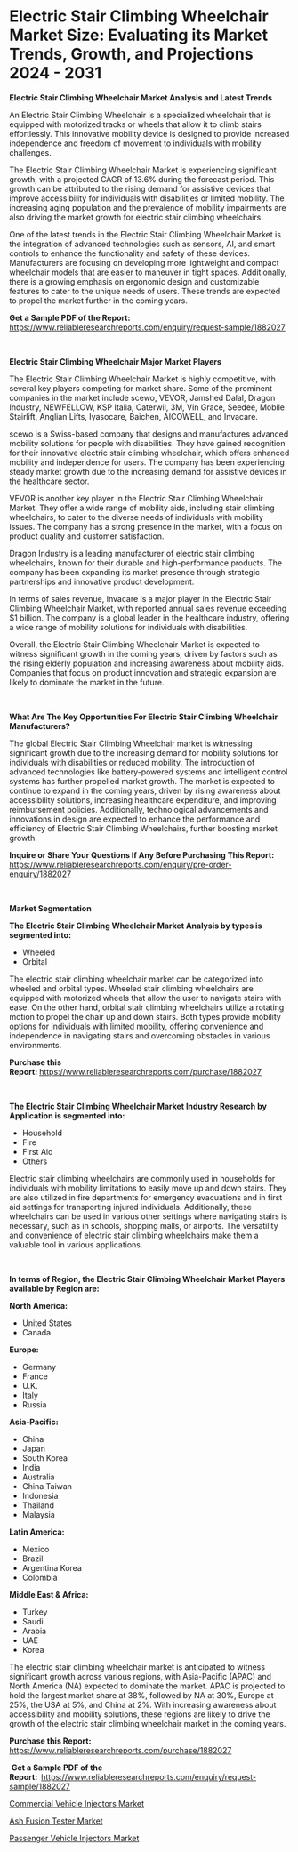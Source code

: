 <p><h1>Electric Stair Climbing Wheelchair Market Size: Evaluating its Market Trends, Growth, and Projections 2024 - 2031</h1></p><p><strong>Electric Stair Climbing Wheelchair Market Analysis and Latest Trends</strong></p>
<p><p>An Electric Stair Climbing Wheelchair is a specialized wheelchair that is equipped with motorized tracks or wheels that allow it to climb stairs effortlessly. This innovative mobility device is designed to provide increased independence and freedom of movement to individuals with mobility challenges.</p><p>The Electric Stair Climbing Wheelchair Market is experiencing significant growth, with a projected CAGR of 13.6% during the forecast period. This growth can be attributed to the rising demand for assistive devices that improve accessibility for individuals with disabilities or limited mobility. The increasing aging population and the prevalence of mobility impairments are also driving the market growth for electric stair climbing wheelchairs.</p><p>One of the latest trends in the Electric Stair Climbing Wheelchair Market is the integration of advanced technologies such as sensors, AI, and smart controls to enhance the functionality and safety of these devices. Manufacturers are focusing on developing more lightweight and compact wheelchair models that are easier to maneuver in tight spaces. Additionally, there is a growing emphasis on ergonomic design and customizable features to cater to the unique needs of users. These trends are expected to propel the market further in the coming years.</p></p>
<p><strong>Get a Sample PDF of the Report:&nbsp;</strong> <a href="https://www.reliableresearchreports.com/enquiry/request-sample/1882027">https://www.reliableresearchreports.com/enquiry/request-sample/1882027</a></p>
<p>&nbsp;</p>
<p><strong>Electric Stair Climbing Wheelchair Major Market Players</strong></p>
<p><p>The Electric Stair Climbing Wheelchair Market is highly competitive, with several key players competing for market share. Some of the prominent companies in the market include scewo, VEVOR, Jamshed Dalal, Dragon Industry, NEWFELLOW, KSP Italia, Caterwil, 3M, Vin Grace, Seedee, Mobile Stairlift, Anglian Lifts, Iyasocare, Baichen, AICOWELL, and Invacare.</p><p>scewo is a Swiss-based company that designs and manufactures advanced mobility solutions for people with disabilities. They have gained recognition for their innovative electric stair climbing wheelchair, which offers enhanced mobility and independence for users. The company has been experiencing steady market growth due to the increasing demand for assistive devices in the healthcare sector.</p><p>VEVOR is another key player in the Electric Stair Climbing Wheelchair Market. They offer a wide range of mobility aids, including stair climbing wheelchairs, to cater to the diverse needs of individuals with mobility issues. The company has a strong presence in the market, with a focus on product quality and customer satisfaction.</p><p>Dragon Industry is a leading manufacturer of electric stair climbing wheelchairs, known for their durable and high-performance products. The company has been expanding its market presence through strategic partnerships and innovative product development.</p><p>In terms of sales revenue, Invacare is a major player in the Electric Stair Climbing Wheelchair Market, with reported annual sales revenue exceeding $1 billion. The company is a global leader in the healthcare industry, offering a wide range of mobility solutions for individuals with disabilities.</p><p>Overall, the Electric Stair Climbing Wheelchair Market is expected to witness significant growth in the coming years, driven by factors such as the rising elderly population and increasing awareness about mobility aids. Companies that focus on product innovation and strategic expansion are likely to dominate the market in the future.</p></p>
<p>&nbsp;</p>
<p><strong>What Are The Key Opportunities For Electric Stair Climbing Wheelchair Manufacturers?</strong></p>
<p><p>The global Electric Stair Climbing Wheelchair market is witnessing significant growth due to the increasing demand for mobility solutions for individuals with disabilities or reduced mobility. The introduction of advanced technologies like battery-powered systems and intelligent control systems has further propelled market growth. The market is expected to continue to expand in the coming years, driven by rising awareness about accessibility solutions, increasing healthcare expenditure, and improving reimbursement policies. Additionally, technological advancements and innovations in design are expected to enhance the performance and efficiency of Electric Stair Climbing Wheelchairs, further boosting market growth.</p></p>
<p><strong>Inquire or Share Your Questions If Any Before Purchasing This Report:</strong> <a href="https://www.reliableresearchreports.com/enquiry/pre-order-enquiry/1882027">https://www.reliableresearchreports.com/enquiry/pre-order-enquiry/1882027</a></p>
<p>&nbsp;</p>
<p><strong>Market Segmentation</strong></p>
<p><strong>The Electric Stair Climbing Wheelchair Market Analysis by types is segmented into:</strong></p>
<p><ul><li>Wheeled</li><li>Orbital</li></ul></p>
<p><p>The electric stair climbing wheelchair market can be categorized into wheeled and orbital types. Wheeled stair climbing wheelchairs are equipped with motorized wheels that allow the user to navigate stairs with ease. On the other hand, orbital stair climbing wheelchairs utilize a rotating motion to propel the chair up and down stairs. Both types provide mobility options for individuals with limited mobility, offering convenience and independence in navigating stairs and overcoming obstacles in various environments.</p></p>
<p><strong>Purchase this Report:&nbsp;</strong><a href="https://www.reliableresearchreports.com/purchase/1882027">https://www.reliableresearchreports.com/purchase/1882027</a></p>
<p>&nbsp;</p>
<p><strong>The Electric Stair Climbing Wheelchair Market Industry Research by Application is segmented into:</strong></p>
<p><ul><li>Household</li><li>Fire</li><li>First Aid</li><li>Others</li></ul></p>
<p><p>Electric stair climbing wheelchairs are commonly used in households for individuals with mobility limitations to easily move up and down stairs. They are also utilized in fire departments for emergency evacuations and in first aid settings for transporting injured individuals. Additionally, these wheelchairs can be used in various other settings where navigating stairs is necessary, such as in schools, shopping malls, or airports. The versatility and convenience of electric stair climbing wheelchairs make them a valuable tool in various applications.</p></p>
<p>&nbsp;</p>
<p><strong>In terms of Region, the Electric Stair Climbing Wheelchair Market Players available by Region are:</strong></p>
<p>
    <p> <strong> North America: </strong>
        <ul>
            <li>United States</li>
            <li>Canada</li>
        </ul>
        </p> 
    <p> <strong> Europe: </strong>
        <ul>
            <li>Germany</li>
            <li>France</li>
            <li>U.K.</li>
            <li>Italy</li>
            <li>Russia</li>
        </ul>
        </p> 
    <p> <strong> Asia-Pacific: </strong>
        <ul>
            <li>China</li>
            <li>Japan</li>
            <li>South Korea</li>
            <li>India</li>
            <li>Australia</li>
            <li>China Taiwan</li>
            <li>Indonesia</li>
            <li>Thailand</li>
            <li>Malaysia</li>
        </ul>
        </p> 
    <p> <strong> Latin America: </strong>
        <ul>
            <li>Mexico</li>
            <li>Brazil</li>
            <li>Argentina Korea</li>
            <li>Colombia</li>
        </ul>
        </p> 
    <p> <strong> Middle East & Africa: </strong>
        <ul>
            <li>Turkey</li>
            <li>Saudi</li>
            <li>Arabia</li>
            <li>UAE</li>
            <li>Korea</li>
        </ul>
    </p>
    </p>
<p><p>The electric stair climbing wheelchair market is anticipated to witness significant growth across various regions, with Asia-Pacific (APAC) and North America (NA) expected to dominate the market. APAC is projected to hold the largest market share at 38%, followed by NA at 30%, Europe at 25%, the USA at 5%, and China at 2%. With increasing awareness about accessibility and mobility solutions, these regions are likely to drive the growth of the electric stair climbing wheelchair market in the coming years.</p></p>
<p><strong>Purchase this Report: </strong><a href="https://www.reliableresearchreports.com/purchase/1882027">https://www.reliableresearchreports.com/purchase/1882027</a></p>
<p>&nbsp;<strong>Get a Sample PDF of the Report:&nbsp;&nbsp;</strong><a href="https://www.reliableresearchreports.com/enquiry/request-sample/1882027">https://www.reliableresearchreports.com/enquiry/request-sample/1882027</a></p>
<p><strong></strong></p>
<p><p><a href="https://glittery-fuchsia-86a.notion.site/Global-Commercial-Vehicle-Injectors-Market-Size-and-Market-Trends-Insights-and-Projections-from-202-e93bd2d5479e4a4c8540bcdc745d1ce0">Commercial Vehicle Injectors Market</a></p><p><a href="https://view.publitas.com/reportprime-1/insights-into-ash-fusion-tester-market-size-analysing-market-share-trends-and-growth-from-2024-to-2031/">Ash Fusion Tester Market</a></p><p><a href="https://acidic-farm-354.notion.site/Passenger-Vehicle-Injectors-Market-Insights-Market-Players-and-Forecast-Till-2031-2845031fa3464da287e978e91ff22150">Passenger Vehicle Injectors Market</a></p></p>
